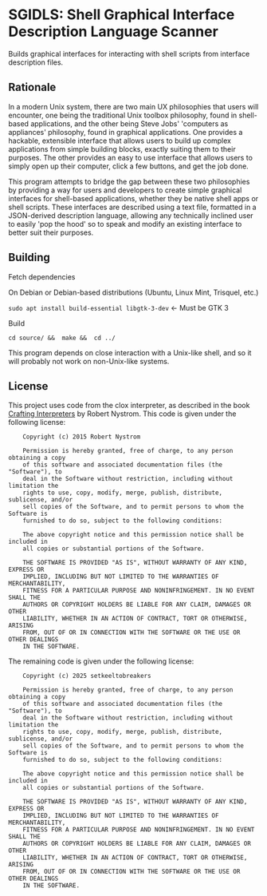 # SGIDLS: Shell Graphical Interface Description Language Scanner
Builds graphical interfaces for interacting with shell scripts from interface description files.

## Rationale
In a modern Unix system, there are two main UX philosophies that users will encounter, one being the traditional Unix toolbox philosophy, found in shell-based applications, 
and the other being Steve Jobs' 'computers as appliances' philosophy, found in graphical applications. One provides a hackable, extensible interface that allows users to
build up complex applications from simple building blocks, exactly suiting them to their purposes. The other provides an easy to use interface that allows users to simply
open up their computer, click a few buttons, and get the job done.

This program attempts to bridge the gap between these two philosophies by providing a way for users and developers to create simple graphical interfaces for shell-based 
applications, whether they be native shell apps or shell scripts. These interfaces are described using a text file, formatted in a JSON-derived description language, allowing
any technically inclined user to easily 'pop the hood' so to speak and modify an existing interface to better suit their purposes.

## Building
Fetch dependencies

On Debian or Debian-based distributions (Ubuntu, Linux Mint, Trisquel, etc.)

`sudo apt install build-essential libgtk-3-dev` <- Must be GTK 3

Build

`cd source/ && 
make && 
cd ../`

This program depends on close interaction with a Unix-like shell, and so it will probably not work on non-Unix-like systems.

## License
This project uses code from the clox interpreter, as described in the book [Crafting Interpreters](https://craftinginterpreters.com/) by Robert Nystrom.
This code is given under the following license:

```
    Copyright (c) 2015 Robert Nystrom

    Permission is hereby granted, free of charge, to any person obtaining a copy
    of this software and associated documentation files (the "Software"), to
    deal in the Software without restriction, including without limitation the
    rights to use, copy, modify, merge, publish, distribute, sublicense, and/or
    sell copies of the Software, and to permit persons to whom the Software is
    furnished to do so, subject to the following conditions:

    The above copyright notice and this permission notice shall be included in
    all copies or substantial portions of the Software.

    THE SOFTWARE IS PROVIDED "AS IS", WITHOUT WARRANTY OF ANY KIND, EXPRESS OR
    IMPLIED, INCLUDING BUT NOT LIMITED TO THE WARRANTIES OF MERCHANTABILITY,
    FITNESS FOR A PARTICULAR PURPOSE AND NONINFRINGEMENT. IN NO EVENT SHALL THE
    AUTHORS OR COPYRIGHT HOLDERS BE LIABLE FOR ANY CLAIM, DAMAGES OR OTHER
    LIABILITY, WHETHER IN AN ACTION OF CONTRACT, TORT OR OTHERWISE, ARISING
    FROM, OUT OF OR IN CONNECTION WITH THE SOFTWARE OR THE USE OR OTHER DEALINGS
    IN THE SOFTWARE.
```

The remaining code is given under the following license:

```
    Copyright (c) 2025 setkeeltobreakers

    Permission is hereby granted, free of charge, to any person obtaining a copy
    of this software and associated documentation files (the "Software"), to
    deal in the Software without restriction, including without limitation the
    rights to use, copy, modify, merge, publish, distribute, sublicense, and/or
    sell copies of the Software, and to permit persons to whom the Software is
    furnished to do so, subject to the following conditions:

    The above copyright notice and this permission notice shall be included in
    all copies or substantial portions of the Software.

    THE SOFTWARE IS PROVIDED "AS IS", WITHOUT WARRANTY OF ANY KIND, EXPRESS OR
    IMPLIED, INCLUDING BUT NOT LIMITED TO THE WARRANTIES OF MERCHANTABILITY,
    FITNESS FOR A PARTICULAR PURPOSE AND NONINFRINGEMENT. IN NO EVENT SHALL THE
    AUTHORS OR COPYRIGHT HOLDERS BE LIABLE FOR ANY CLAIM, DAMAGES OR OTHER
    LIABILITY, WHETHER IN AN ACTION OF CONTRACT, TORT OR OTHERWISE, ARISING
    FROM, OUT OF OR IN CONNECTION WITH THE SOFTWARE OR THE USE OR OTHER DEALINGS
    IN THE SOFTWARE.
```
